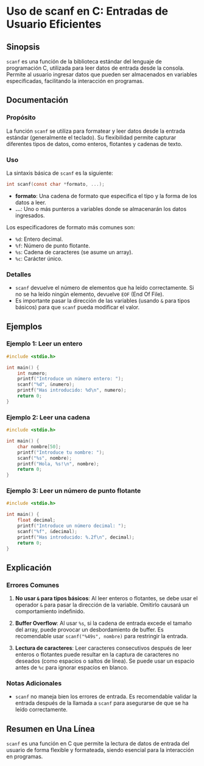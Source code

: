 <!--
Meta Description: # Uso de scanf en C: Entradas de Usuario Eficientes ## Sinopsis `scanf` es una función de la biblioteca estándar del lenguaje de programación C, utili...
Meta Keywords: scanf, para, leer, datos, entrada
-->

# Uso de scanf en C: Entradas de Usuario Eficientes

## Sinopsis
`scanf` es una función de la biblioteca estándar del lenguaje de programación C, utilizada para leer datos de entrada desde la consola. Permite al usuario ingresar datos que pueden ser almacenados en variables especificadas, facilitando la interacción en programas.

## Documentación
### Propósito
La función `scanf` se utiliza para formatear y leer datos desde la entrada estándar (generalmente el teclado). Su flexibilidad permite capturar diferentes tipos de datos, como enteros, flotantes y cadenas de texto.

### Uso
La sintaxis básica de `scanf` es la siguiente:

```c
int scanf(const char *formato, ...);
```

- **formato**: Una cadena de formato que especifica el tipo y la forma de los datos a leer.
- **...**: Uno o más punteros a variables donde se almacenarán los datos ingresados.

Los especificadores de formato más comunes son:
- `%d`: Entero decimal.
- `%f`: Número de punto flotante.
- `%s`: Cadena de caracteres (se asume un array).
- `%c`: Carácter único.

### Detalles
- `scanf` devuelve el número de elementos que ha leído correctamente. Si no se ha leído ningún elemento, devuelve `EOF` (End Of File).
- Es importante pasar la dirección de las variables (usando `&` para tipos básicos) para que `scanf` pueda modificar el valor.

## Ejemplos
### Ejemplo 1: Leer un entero
```c
#include <stdio.h>

int main() {
    int numero;
    printf("Introduce un número entero: ");
    scanf("%d", &numero);
    printf("Has introducido: %d\n", numero);
    return 0;
}
```

### Ejemplo 2: Leer una cadena
```c
#include <stdio.h>

int main() {
    char nombre[50];
    printf("Introduce tu nombre: ");
    scanf("%s", nombre);
    printf("Hola, %s!\n", nombre);
    return 0;
}
```

### Ejemplo 3: Leer un número de punto flotante
```c
#include <stdio.h>

int main() {
    float decimal;
    printf("Introduce un número decimal: ");
    scanf("%f", &decimal);
    printf("Has introducido: %.2f\n", decimal);
    return 0;
}
```

## Explicación
### Errores Comunes
1. **No usar `&` para tipos básicos**: Al leer enteros o flotantes, se debe usar el operador `&` para pasar la dirección de la variable. Omitirlo causará un comportamiento indefinido.
   
2. **Buffer Overflow**: Al usar `%s`, si la cadena de entrada excede el tamaño del array, puede provocar un desbordamiento de buffer. Es recomendable usar `scanf("%49s", nombre)` para restringir la entrada.

3. **Lectura de caracteres**: Leer caracteres consecutivos después de leer enteros o flotantes puede resultar en la captura de caracteres no deseados (como espacios o saltos de línea). Se puede usar un espacio antes de `%c` para ignorar espacios en blanco.

### Notas Adicionales
- `scanf` no maneja bien los errores de entrada. Es recomendable validar la entrada después de la llamada a `scanf` para asegurarse de que se ha leído correctamente.

## Resumen en Una Línea
`scanf` es una función en C que permite la lectura de datos de entrada del usuario de forma flexible y formateada, siendo esencial para la interacción en programas.
